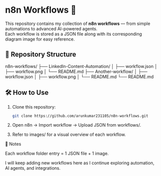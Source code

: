 # n8n Workflows 🚀

This repository contains my collection of **n8n workflows** — from simple automations to advanced AI-powered agents.  
Each workflow is stored as a JSON file along with its corresponding diagram image for easy reference.  

## 📂 Repository Structure

n8n-workflows/
├── LinkedIn-Content-Automation/
│ ├── workflow.json
│ ├── workflow.png
│ └── README.md
├── Another-workflow/
│ ├── workflow.json
│ ├── workflow.png
│ └── README.md
└── README.md


## 🛠 How to Use
1. Clone this repository:
   ```bash
   git clone https://github.com/arunkumar231105/n8n-workflows.git

2. Open n8n → Import workflow → Upload JSON from workflows/.

3. Refer to images/ for a visual overview of each workflow.

📌 Notes

Each workflow folder entry = 1 JSON file + 1 image.

I will keep adding new workflows here as I continue exploring automation, AI agents, and integrations.


